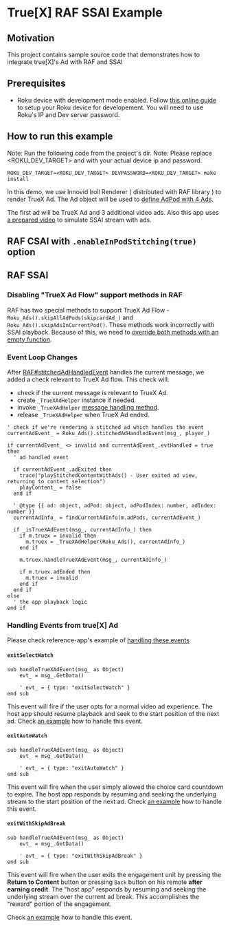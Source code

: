 True[X] RAF SSAI Example
==========================================

## Motivation

This project contains sample source code that demonstrates how to integrate true[X]'s Ad with RAF and SSAI

## Prerequisites
- Roku device with development mode enabled. Follow [this online guide][roku_device_development_setup] to setup your Roku device for developement. You will need to use Roku's IP and Dev server password.


## How to run this example
Note: Run the following code from the project's dir.
Note: Please replace <ROKU_DEV_TARGET> and <DEVPASSWORD> with your actual device ip and password.

```shell
ROKU_DEV_TARGET=<ROKU_DEV_TARGET> DEVPASSWORD=<ROKU_DEV_TARGET> make install
```

In this demo, we use Innovid Iroll Renderer ( distributed with RAF library ) to render TrueX Ad.
The Ad object will be used to [define AdPod with 4 Ads][adpods_object_creation].

The first ad will be TrueX Ad and 3 additional video ads.
Also this app uses [a prepared video][video_url] to simulate SSAI stream with ads.

## RAF CSAI with `.enableInPodStitching(true)` option


## RAF SSAI

### Disabling "TrueX Ad Flow" support methods in RAF
RAF has two special methods to support TrueX Ad Flow - `Roku_Ads().skipAllAdPods(skipcardAd_)` and `Roku_Ads().skipAdsInCurrentPod()`.
These methods work incorrectly with SSAI playback. Because of this, we need to [override both methods with an empty function][truex_helper_override_raf_methods].

### Event Loop Changes
After [RAF#stitchedAdHandledEvent][raf_stitched_ad_handled_event] handles the current message, we added a check relevant to TrueX Ad flow.
This check will:
- check if the current message is relevant to TrueX Ad.
- create `_TrueXAdHelper` instance if needed.
- invoke `_TrueXAdHelper` [message handling method][truex_helper_event_handling].
- release `_TrueXAdHelper` when TrueX Ad ended.

```brightscript
' check if we're rendering a stitched ad which handles the event
currentAdEvent_ = Roku_Ads().stitchedAdHandledEvent(msg_, player_)

if currentAdEvent_ <> invalid and currentAdEvent_.evtHandled = true then
  ' ad handled event

  if currentAdEvent_.adExited then
    trace("playStitchedContentWithAds() - User exited ad view, returning to content selection")
    playContent_ = false
  end if

  ' @type {{ ad: object, adPod: object, adPodIndex: number, adIndex: number }}
  currentAdInfo_ = findCurrentAdInfo(m.adPods, currentAdEvent_)

  if _isTrueXAdEvent(msg_, currentAdInfo_) then
    if m.truex = invalid then
      m.truex = _TrueXAdHelper(Roku_Ads(), currentAdInfo_)
    end if

    m.truex.handleTrueXAdEvent(msg_, currentAdInfo_)

    if m.truex.adEnded then
      m.truex = invalid
    end if
  end if
else
  ' the app playback logic
end if
```

### Handling Events from true[X] Ad
Please check reference-app's example of [handling these events][truex_helper_event_handling]

#### `exitSelectWatch`
```brightscript
sub handleTrueXAdEvent(msg_ as Object)
    evt_ = msg_.GetData()

    ' evt_ = { type: "exitSelectWatch" }
end sub
```
This event will fire if the user opts for a normal video ad experience. The host app should resume playback and seek to the start position of the next ad.
Check [an example][truex_helper_skip_truex_and_start_next_ad] how to handle this event.

#### `exitAutoWatch`
```brightscript
sub handleTrueXAdEvent(msg_ as Object)
    evt_ = msg_.GetData()

    ' evt_ = { type: "exitAutoWatch" }
end sub

```
This event will fire when the user simply allowed the choice card countdown to expire. The host app responds by resuming and seeking the underlying stream to the start position of the next ad.
Check [an example][truex_helper_skip_truex_and_start_next_ad] how to handle this event.

#### `exitWithSkipAdBreak`
```brightscript
sub handleTrueXAdEvent(msg_ as Object)
    evt_ = msg_.GetData()

    ' evt_ = { type: "exitWithSkipAdBreak" }
end sub
```
This event will fire when the user exits the engagement unit by pressing the **Return to Content** button or pressing `Back` button on his remote **after earning credit**.
The "host app" responds by resuming and seeking the underlying stream over the current ad break. This accomplishes the "reward" portion of the engagement.

Check [an example][truex_helper_skip_ad_pod_and_start_next_content_portion] how to handle this event.


[gulp_guide]: https://gulpjs.com/docs/en/getting-started/quick-start
[truex_helper_event_handling]: ./components/example/truex-helper.brs#L46-L80
[truex_helper_skip_truex_and_start_next_ad]: ./components/example/truex-helper.brs#L113-L124
[truex_helper_skip_ad_pod_and_start_next_content_portion]: ./components/example/truex-helper.brs#L131-L146
[truex_helper_override_raf_methods]: ./components/example//truex-helper.brs#L3-L16
[event_loop_truex_events_checking]: ./components/example/raf-ssai-task.brs#L52-L81
[adpods_object_creation]: ./components/example/example-raf-common.brs#L1-L86
[video_url]: http://development.scratch.truex.com.s3.amazonaws.com/roku/simon/roku-reference-app-stream-med.mp4
[app_payload_example]:  ./source/payload.json

[roku_device_development_setup]: https://developer.roku.com/docs/developer-program/getting-started/developer-setup.md
[yarn_install_guide]: https://yarnpkg.com/getting-started/install
[yarn_link_guide]: https://classic.yarnpkg.com/lang/en/docs/cli/link/
[raf_stitched_ad_handled_event]: https://developer.roku.com/en-ca/docs/developer-program/advertising/raf-api.md#stitchedadhandledeventmsg-as-object-player-as-object-as-roassociativearray
